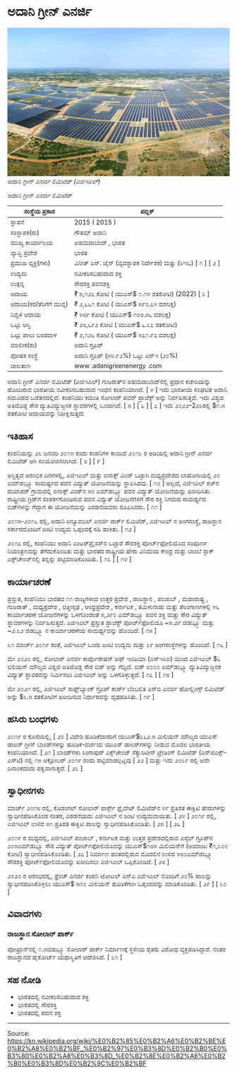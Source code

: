 # ಅದಾನಿ ಗ್ರೀನ್ ಎನರ್ಜಿ

![ಅದಾನಿ ಗ್ರೀನ್ ಎನರ್ಜಿ ಲಿಮಿಟೆಡ್ (ಎ‌ಜಿ‌ಇಎಲ್)](../../images/18df222b17457a21.jpg)
*ಅದಾನಿ ಗ್ರೀನ್ ಎನರ್ಜಿ ಲಿಮಿಟೆಡ್ (ಎ‌ಜಿ‌ಇಎಲ್)*

*ಅದಾನಿ ಗ್ರೀನ್ ಎನರ್ಜಿ ಲಿಮಿಟೆಡ್*

| ಸಂಸ್ಥೆಯ ಪ್ರಕಾರ | ಪಬ್ಲಿಕ್ |
| --- | --- |
| ಸ್ಥಾಪನೆ | 2015 ( 2015 ) |
| ಸಂಸ್ಥಾಪಕ(ರು) | ಗೌತಮ್ ಅದಾನಿ |
| ಮುಖ್ಯ ಕಾರ್ಯಾಲಯ | ಅಹಮದಾಬಾದ್ , ಭಾರತ |
| ವ್ಯಾಪ್ತಿ ಪ್ರದೇಶ | ಭಾರತ |
| ಪ್ರಮುಖ ವ್ಯಕ್ತಿ(ಗಳು) | ವಿನೀತ್ ಎಸ್. ಜೈನ್ (ವ್ಯವಸ್ಥಾಪಕ ನಿರ್ದೇಶಕ) ಮತ್ತು (ಸಿ‌ಇಒ) [ ೧ ] [ ೨ ] |
| ಉದ್ಯಮ | ನವೀಕರಿಸಬಹುದಾದ ಶಕ್ತಿ |
| ಉತ್ಪನ್ನ | ಸೌರಶಕ್ತಿ ಪವನಶಕ್ತಿ |
| ಆದಾಯ | ₹ ೫,೧೨೭ ಕೋಟಿ ( ಯುಎಸ್$ ೧.೧೪ ಶತಕೋಟಿ) (2022) [ ೩ ] |
| ಆದಾಯ(ಕರ/ತೆರಿಗೆಗೆ ಮುನ್ನ) | ₹ ೨,೬೬೧ ಕೋಟಿ ( ಯುಎಸ್$ ೫೯೦.೭೪ ದಶಲಕ್ಷ) |
| ನಿವ್ವಳ ಆದಾಯ | ₹ ೪೮೯ ಕೋಟಿ ( ಯುಎಸ್$ ೧೦೮.೫೬ ದಶಲಕ್ಷ) |
| ಒಟ್ಟು ಆಸ್ತಿ | ₹ ೨೮,೬೯೨ ಕೋಟಿ ( ಯುಎಸ್$ ೬.೩೭ ಶತಕೋಟಿ) |
| ಒಟ್ಟು ಪಾಲು ಬಂಡವಾಳ | ₹ ೨,೧೨೬ ಕೋಟಿ ( ಯುಎಸ್$ ೪೭೧.೯೭ ದಶಲಕ್ಷ) |
| ಮಾಲೀಕ(ರು) | ಅದಾನಿ ಗ್ರೂಪ್ |
| ಪೋಷಕ ಸಂಸ್ಥೆ | ಅದಾನಿ ಗ್ರೂಪ್ (೫೪.೯೨%) ಒಟ್ಟು ಎಸ್‌ಇ (೨೦%) |
| ಜಾಲತಾಣ | www .adanigreenenergy .com |

ಅದಾನಿ ಗ್ರೀನ್ ಎನರ್ಜಿ ಲಿಮಿಟೆಡ್ (ಎ‌ಜಿ‌ಇಎಲ್) ಗುಜರಾತ್‌ನ ಅಹಮದಾಬಾದ್‌ನಲ್ಲಿ ಪ್ರಧಾನ ಕಚೇರಿಯನ್ನು ಹೊಂದಿರುವ ಭಾರತೀಯ ನವೀಕರಿಸಬಹುದಾದ ಇಂಧನ ಕಂಪನಿಯಾಗಿದೆ. [ ೪ ] ಇದು ಭಾರತೀಯ ಸಂಘಟಿತ ಅದಾನಿ ಸಮೂಹದ ಒಡೆತನದಲ್ಲಿದೆ. ಕಂಪನಿಯು ಕಮುತಿ ಸೋಲಾರ್ ಪವರ್ ಪ್ರಾಜೆಕ್ಟ್ ಅನ್ನು ನಿರ್ವಹಿಸುತ್ತದೆ. ಇದು ವಿಶ್ವದ ಅತಿದೊಡ್ಡ ಸೌರ ದ್ಯುತಿವಿದ್ಯುಜ್ಜನಕ ಸ್ಥಾವರಗಳಲ್ಲಿ ಒಂದಾಗಿದೆ. [ ೫ ] [ ೬ ] [ ೭ ] ಇದು ೨೦೨೨–2೨೩ರಲ್ಲಿ $೧.೫ ಶತಕೋಟಿ ಆದಾಯವನ್ನು ನಿರೀಕ್ಷಿಸುತ್ತದೆ.

## ಇತಿಹಾಸ

ಕಂಪನಿಯನ್ನು ೨೩ ಜನವರಿ ೨೦೧೫ ರಂದು ಕಂಪನಿಗಳ ಕಾಯಿದೆ ೨೦೧೩ ರ ಅಡಿಯಲ್ಲಿ ಅದಾನಿ ಗ್ರೀನ್ ಎನರ್ಜಿ ಲಿಮಿಟೆಡ್ ಆಗಿ ಸಂಯೋಜಿಸಲಾಗಿದೆ. [ ೮ ] [ ೯ ]

ಅಸ್ತಿತ್ವದ ಆರಂಭಿಕ ದಿನಗಳಲ್ಲಿ, ಎಜಿ‌ಇಎಲ್ ಮತ್ತು ಐನಾಕ್ಸ್ ವಿಂಡ್ ಒಟ್ಟಾಗಿ ಮಧ್ಯಪ್ರದೇಶದ ಲಾಹೋರಿಯಲ್ಲಿ ೨೦ ಎಮ್‌ಡಬ್ಲ್ಯೂ ಸಾಮರ್ಥ್ಯದ ಪವನ ವಿದ್ಯುತ್ ಯೋಜನೆಯನ್ನು ಸ್ಥಾಪಿಸಿದವು. [ ೧೦ ] ಅಲ್ಲದೆ, ಎಜಿ‌ಇಎಲ್ ಕಚ್‌ನ ದಯಾಪರ್ ಗ್ರಾಮದಲ್ಲಿ ಐನಾಕ್ಸ್ ವಿಂಡ್‌ನ ೫೦ ಎಮ್‌ಡಬ್ಲ್ಯೂ ಪವನ ವಿದ್ಯುತ್ ಯೋಜನೆಯನ್ನು ಖರೀದಿಸಿತು. ರಾಷ್ಟ್ರೀಯ ಗ್ರಿಡ್‌ಗೆ ಸಂಪರ್ಕಗೊಂಡಿರುವ ಪವನ ವಿದ್ಯುತ್ ಯೋಜನೆಗಳಿಗೆ ಸೌರ ಶಕ್ತಿ ನಿಗಮದ ಸಾಮರ್ಥ್ಯದ ಬಿಡ್‌ಗಳನ್ನು ಗೆದ್ದಾಗ ಈ ಯೋಜನೆಯನ್ನು ಎರಡನೆಯವರು ರೂಪಿಸಿದರು. [ ೧೧ ]

೨೦೧೫-೨೦೧೬ ರಲ್ಲಿ, ಅದಾನಿ ರಿನ್ಯೂವಬಲ್ ಎನರ್ಜಿ ಪಾರ್ಕ್ ಲಿಮಿಟೆಡ್, ಎಜಿ‌ಇಎಲ್ ನ ಅಂಗಸಂಸ್ಥೆ, ರಾಜಸ್ಥಾನ ಸರ್ಕಾರದೊಂದಿಗೆ ಜಂಟಿ ಉದ್ಯಮ ಒಪ್ಪಂದಕ್ಕೆ ಸಹಿ ಹಾಕಿತು. [ ೧೨ ]

೨೦೧೭ ರಲ್ಲಿ, ಕಂಪನಿಯು ಅದಾನಿ ಎಂಟರ್‌ಪ್ರೈಸಸ್‌ನ ಒಟ್ಟಾರೆ ಸೌರಶಕ್ತಿ ಪೋರ್ಟ್‌ಫೋಲಿಯೊದ ಸಂಪೂರ್ಣ ನಿಯಂತ್ರಣವನ್ನು ತೆಗೆದುಕೊಂಡಿತು ಮತ್ತು ಭಾರತದ ರಾಷ್ಟ್ರೀಯ ಷೇರು ವಿನಿಮಯ ಕೇಂದ್ರ ಮತ್ತು ಬಾಂಬೆ ಸ್ಟಾಕ್ ಎಕ್ಸ್‌ಚೇಂಜ್‌ನಲ್ಲಿ ತನ್ನನ್ನು ಪಟ್ಟಿಮಾಡಿಕೊಂಡಿತು. [ ೧೩ ] [ ೧೪ ]

## ಕಾರ್ಯಾಚರಣೆ

ಪ್ರಸ್ತುತ, ಕಂಪನಿಯು ಭಾರತದ ೧೧ ರಾಜ್ಯಗಳಾದ ಉತ್ತರ ಪ್ರದೇಶ , ರಾಜಸ್ಥಾನ , ಪಂಜಾಬ್ , ಮಹಾರಾಷ್ಟ್ರ , ಗುಜರಾತ್ , ಮಧ್ಯಪ್ರದೇಶ , ಛತ್ತೀಸ್ಗಢ , ಆಂಧ್ರಪ್ರದೇಶ , ಕರ್ನಾಟಕ , ತಮಿಳುನಾಡು ಮತ್ತು ತೆಲಂಗಾಣಗಳಲ್ಲಿ ೪೬ ಕಾರ್ಯಾಚರಣೆ ಯೋಜನೆಗಳನ್ನು ಒಳಗೊಂಡಂತೆ ೫,೨೯೦ ಎಮ್‌ಡಬ್ಲ್ಯೂ ಪವನ ಶಕ್ತಿ ಮತ್ತು ಸೌರ ವಿದ್ಯುತ್ ಸ್ಥಾವರಗಳನ್ನು ನಿರ್ವಹಿಸುತ್ತದೆ. ಎಜಿ‌ಇಎಲ್ ಪ್ರಸ್ತುತ ಪ್ರಾಜೆಕ್ಟ್ ಪೋರ್ಟ್‌ಫೋಲಿಯೊ ~೫.೨೯ ಜಿ‌ಡಬ್ಲ್ಯೂ ಮತ್ತು ~೨.೩೨ ಜಿ‌ಡಬ್ಲ್ಯೂ ನ ಕಾರ್ಯಾಚರಣೆಯ ಸಾಮರ್ಥ್ಯವನ್ನು ಹೊಂದಿದೆ. [ ೧೫ ]

೩೧ ಮಾರ್ಚ್ ೨೦೧೯ ರಂತೆ, ಎಜಿ‌ಇಎಲ್ ಒಂದು ಜಂಟಿ ಉದ್ಯಮ ಮತ್ತು ೩೯ ಅಂಗಸಂಸ್ಥೆಗಳನ್ನು ಹೊಂದಿದೆ. [ ೧೬ ]

ಮೇ ೨೦೨೦ ರಲ್ಲಿ, ಸೋಲಾರ್ ಎನರ್ಜಿ ಕಾರ್ಪೊರೇಷನ್ ಆಫ್ ಇಂಡಿಯಾ (ಎಸ್‌ಇ‌ಸಿಐ) ಯಿಂದ ಎಜಿ‌ಇಎಲ್ $೬ ಬಿಲಿಯನ್ ಮೌಲ್ಯದ ವಿಶ್ವದ ಅತಿದೊಡ್ಡ ಸೌರ ಬಿಡ್ ಅನ್ನು ಗೆದ್ದಿದೆ. ಬಿಡ್ ೮೦೦೦ ಎಮ್‌ಡಬ್ಲ್ಯೂ ದ್ಯುತಿವಿದ್ಯುಜ್ಜನಕ ವಿದ್ಯುತ್ ಸ್ಥಾವರವನ್ನು ನಿರ್ಮಿಸಲು ಎಜಿ‌ಇಎಲ್ ಅನ್ನು ಒಳಗೊಳ್ಳುತ್ತದೆ. [ ೧೭ ] [ ೧೮ ]

ಮೇ ೨೦೨೧ ರಲ್ಲಿ, ಎಜಿ‌ಇಎಲ್ ಸಾಫ್ಟ್‌ಬ್ಯಾಂಕ್ ಗ್ರೂಪ್ ಕಾರ್ಪ್ ಬೆಂಬಲಿತ ಎಸ್‌ಬಿ ಎನರ್ಜಿ ಹೋಲ್ಡಿಂಗ್ಸ್ ಲಿಮಿಟೆಡ್ ಅನ್ನು $೩.೫ ಶತಕೋಟಿಗೆ ಖರೀದಿಸುವ ನಿರ್ಧಾರವನ್ನು ದೃಢಪಡಿಸಿತು. [ ೧೯ ]

## ಹಸಿರು ಬಂಧಗಳು

೨೦೧೯ ರ ಕೊನೆಯಲ್ಲಿ, [ ೨೦ ] ವಿದೇಶಿ ಹೂಡಿಕೆದಾರರಿಗೆ ಯುಎಸ್$೩೬೨.೫ ಮಿಲಿಯನ್ ಮೌಲ್ಯದ ಯುಎಸ್ ಡಾಲರ್ ಗ್ರೀನ್ ಬಾಂಡ್‌ಗಳನ್ನು ಹೂಡಿಕೆ-ದರ್ಜೆಯ ಯುಎಸ್ ಡಾಲರ್‌ಗಳನ್ನು ನೀಡುವ ಮೊದಲ ಭಾರತೀಯ ಕಂಪನಿಯಾಗಿದೆ. [ ೨೧ ] ಬಾಂಡ್‌ಗಳು ಸಿಂಗಾಪುರ್ ಎಕ್ಸ್‌ಚೇಂಜ್ ಸೆಕ್ಯುರಿಟೀಸ್ ಟ್ರೇಡಿಂಗ್ ಲಿಮಿಟೆಡ್ (ಎಸ್‌ಜಿ‌ಎಕ್ಸ್-ಎಸ್‌ಟಿ) ನಲ್ಲಿ ೧೫ ಅಕ್ಟೋಬರ್ ೨೦೧೯ ರಂದು ಪಟ್ಟಿಮಾಡಲ್ಪಟ್ಟವು [ ೨೨ ] ಮತ್ತು ಇದು ೨೦೩೯ ರಲ್ಲಿ ಅದೇ ದಿನಾಂಕದಂದು ಪಕ್ವವಾಗುತ್ತದೆ. [ ೨೩ ]

## ಸ್ವಾಧೀನಗಳು

ಮಾರ್ಚ್ ೨೦೧೮ ರಲ್ಲಿ, ಕೊಡಂಗಲ್ ಸೋಲಾರ್ ಪಾರ್ಕ್ಸ್ ಪ್ರೈವೇಟ್ ಲಿಮಿಟೆಡ್‌ನ ೪೯ ಪ್ರತಿಶತ ಈಕ್ವಿಟಿ ಷೇರುಗಳನ್ನು ಸ್ವಾಧೀನಪಡಿಸಿಕೊಂಡ ನಂತರ, ಎರಡನೆಯದು ಎಜಿ‌ಇಎಲ್ ನ ಜಂಟಿ ಉದ್ಯಮವಾಯಿತು. [ ೨೪ ] ೨೦೧೯ ರಲ್ಲಿ, ಎಜಿ‌ಇಎಲ್ ಉಳಿದ ೫೧ ಪ್ರತಿಶತ ಈಕ್ವಿಟಿ ಪಾಲನ್ನು ಸ್ವಾಧೀನಪಡಿಸಿಕೊಂಡಿತು. [ ೨೫ ] [ ೨೬ ]

೨೦೧೯ ರ ಮಧ್ಯದಲ್ಲಿ, ಎಜಿ‌ಇಎಲ್ ಪಂಜಾಬ್ , ಕರ್ನಾಟಕ ಮತ್ತು ಉತ್ತರ ಪ್ರದೇಶದಲ್ಲಿರುವ ಎಸ್ಸೆಲ್ ಗ್ರೂಪ್‌ನ ೨೦೫ಎಮ್‌ಡಬ್ಲ್ಯೂ ಸೌರ ವಿದ್ಯುತ್ ಪೋರ್ಟ್‌ಫೋಲಿಯೊವನ್ನು ಯುಎಸ್$೧೮೫ ಮಿಲಿಯನ್‌ಗೆ (ಅಂದಾಜು ₹೧,೩೦೦ ಕೋಟಿ) ಸ್ವಾಧೀನಪಡಿಸಿಕೊಂಡಿತು. [ ೨೭ ] ನಿರ್ಮಾಣ ಹಂತದಲ್ಲಿರುವ ಮೊದಲಿನ ಉಳಿದ ೪೮೦ಎಮ್‌ಡಬ್ಲ್ಯೂ ಸೌರಶಕ್ತಿ ಪೋರ್ಟ್‌ಫೋಲಿಯೊವನ್ನು ಖರೀದಿಸಲು ಎಜಿ‌ಇಎಲ್ ಒಪ್ಪಿಕೊಂಡಿದೆ. [ ೨೮ ]

೨೦೨೦ ರ ಆರಂಭದಲ್ಲಿ, ಫ್ರೆಂಚ್ ಎನರ್ಜಿ ಕಂಪನಿ ಟೋಟಲ್ ಎಸ್‌ಎ ಎಜಿ‌ಇಎಲ್ ನೊಂದಿಗೆ ೨೦% ಪಾಲನ್ನು ಸ್ವಾಧೀನಪಡಿಸಿಕೊಳ್ಳಲು ಯುಎಸ್$ ೫೧೦ ಮಿಲಿಯನ್ ಹೂಡಿಕೆಗಾಗಿ ಒಪ್ಪಂದವನ್ನು ಮಾಡಿಕೊಂಡಿತು. [ ೨೯ ] [ ೩೦ ]

## ವಿವಾದಗಳು

### ರಾಜಸ್ಥಾನ ಸೋಲಾರ್ ಪಾರ್ಕ್

ಪೋಖ್ರಾನ್‌ನಲ್ಲಿ ೧.೫ಜಿಡಬ್ಲ್ಯೂ ಸೋಲಾರ್ ಪಾರ್ಕ್ ನಿರ್ಮಾಣಕ್ಕೆ ಸ್ಥಳೀಯ ರೈತರು ವಿರೋಧ ವ್ಯಕ್ತಪಡಿಸಿದ್ದಾರೆ. ನಂತರ ರಾಜಸ್ಥಾನದ ಹೈಕೋರ್ಟ್ ಯಥಾಸ್ಥಿತಿಗೆ ಆದೇಶಿಸಿದೆ. [ ೩೧ ]

## ಸಹ ನೋಡಿ

- ಭಾರತದಲ್ಲಿ ನವೀಕರಿಸಬಹುದಾದ ಶಕ್ತಿ
- ಭಾರತದಲ್ಲಿ ಸೌರಶಕ್ತಿ
- ಭಾರತದಲ್ಲಿ ಪವನ ಶಕ್ತಿ

---
Source: https://kn.wikipedia.org/wiki/%E0%B2%85%E0%B2%A6%E0%B2%BE%E0%B2%A8%E0%B2%BF_%E0%B2%97%E0%B3%8D%E0%B2%B0%E0%B3%80%E0%B2%A8%E0%B3%8D_%E0%B2%8E%E0%B2%A8%E0%B2%B0%E0%B3%8D%E0%B2%9C%E0%B2%BF
